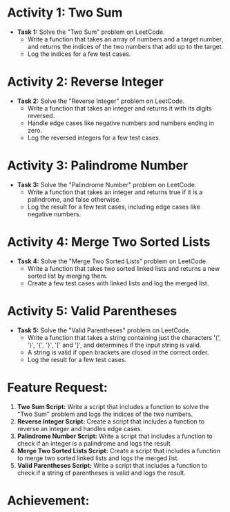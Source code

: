 # Activity 1: Two Sum

- **Task 1:** Solve the "Two Sum" problem on LeetCode.
  - Write a function that takes an array of numbers and a target number, and returns the indices of the two numbers that add up to the target.
  - Log the indices for a few test cases.

# Activity 2: Reverse Integer

- **Task 2:** Solve the "Reverse Integer" problem on LeetCode.
  - Write a function that takes an integer and returns it with its digits reversed.
  - Handle edge cases like negative numbers and numbers ending in zero.
  - Log the reversed integers for a few test cases.

# Activity 3: Palindrome Number

- **Task 3:** Solve the "Palindrome Number" problem on LeetCode.
  - Write a function that takes an integer and returns true if it is a palindrome, and false otherwise.
  - Log the result for a few test cases, including edge cases like negative numbers.

# Activity 4: Merge Two Sorted Lists

- **Task 4:** Solve the "Merge Two Sorted Lists" problem on LeetCode.
  - Write a function that takes two sorted linked lists and returns a new sorted list by merging them.
  - Create a few test cases with linked lists and log the merged list.

# Activity 5: Valid Parentheses

- **Task 5:** Solve the "Valid Parentheses" problem on LeetCode.
  - Write a function that takes a string containing just the characters '(', ')', '{', '}', '[' and ']', and determines if the input string is valid.
  - A string is valid if open brackets are closed in the correct order.
  - Log the result for a few test cases.

# Feature Request:

1. **Two Sum Script:** Write a script that includes a function to solve the "Two Sum" problem and logs the indices of the two numbers.
2. **Reverse Integer Script:** Create a script that includes a function to reverse an integer and handles edge cases.
3. **Palindrome Number Script:** Write a script that includes a function to check if an integer is a palindrome and logs the result.
4. **Merge Two Sorted Lists Script:** Create a script that includes a function to merge two sorted linked lists and logs the merged list.
5. **Valid Parentheses Script:** Write a script that includes a function to check if a string of parentheses is valid and logs the result.

# Achievement:

